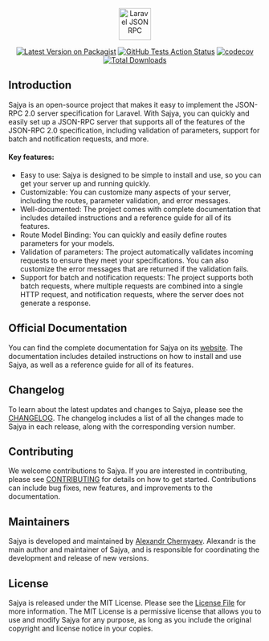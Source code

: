 <p align="center">
    <img src="https://sajya.github.io/assets/img/laravel-sajya.svg" height="64px;" alt="Laravel JSON RPC">
</p>


<p align="center">
    <a href="https://packagist.org/packages/sajya/server"><img src="https://img.shields.io/packagist/v/sajya/server.svg" alt="Latest Version on Packagist"></a>
<a href="https://github.com/sajya/server/actions?query=workflow%3Arun-tests+branch%3Amaster"><img src="https://img.shields.io/github/workflow/status/sajya/server/run-tests?label=tests" alt="GitHub Tests Action Status"></a>
<a href="https://codecov.io/gh/sajya/server"><img src="https://codecov.io/gh/sajya/server/branch/master/graph/badge.svg" alt="codecov"></a>
<a href="https://packagist.org/packages/sajya/server"><img src="https://img.shields.io/packagist/dt/sajya/server.svg" alt="Total Downloads"></a>
</p>

## Introduction

Sajya is an open-source project that makes it easy to implement the JSON-RPC 2.0 server specification for Laravel. With Sajya, you can quickly and easily set up a JSON-RPC server that supports all of the features of the JSON-RPC 2.0 specification, including validation of parameters, support for batch and notification requests, and more.

#### Key features:

- Easy to use: Sajya is designed to be simple to install and use, so you can get your server up and running quickly.
- Customizable: You can customize many aspects of your server, including the routes, parameter validation, and error messages.
- Well-documented: The project comes with complete documentation that includes detailed instructions and a reference guide for all of its features.
- Route Model Binding: You can quickly and easily define routes parameters for your models.
- Validation of parameters: The project automatically validates incoming requests to ensure they meet your specifications. You can also customize the error messages that are returned if the validation fails.
- Support for batch and notification requests: The project supports both batch requests, where multiple requests are combined into a single HTTP request, and notification requests, where the server does not generate a response.


## Official Documentation

You can find the complete documentation for Sajya on its [website](https://sajya.github.io/). The documentation includes detailed instructions on how to install and use Sajya, as well as a reference guide for all of its features.

## Changelog

To learn about the latest updates and changes to Sajya, please see the [CHANGELOG](CHANGELOG.md). The changelog includes a list of all the changes made to Sajya in each release, along with the corresponding version number.

## Contributing

We welcome contributions to Sajya. If you are interested in contributing, please see [CONTRIBUTING](CONTRIBUTING.md) for details on how to get started. Contributions can include bug fixes, new features, and improvements to the documentation.

## Maintainers

Sajya is developed and maintained by [Alexandr Chernyaev](https://github.com/tabuna). Alexandr is the main author and maintainer of Sajya, and is responsible for coordinating the development and release of new versions.

## License

Sajya is released under the MIT License. Please see the [License File](LICENSE.md) for more information. The MIT License is a permissive license that allows you to use and modify Sajya for any purpose, as long as you include the original copyright and license notice in your copies.
